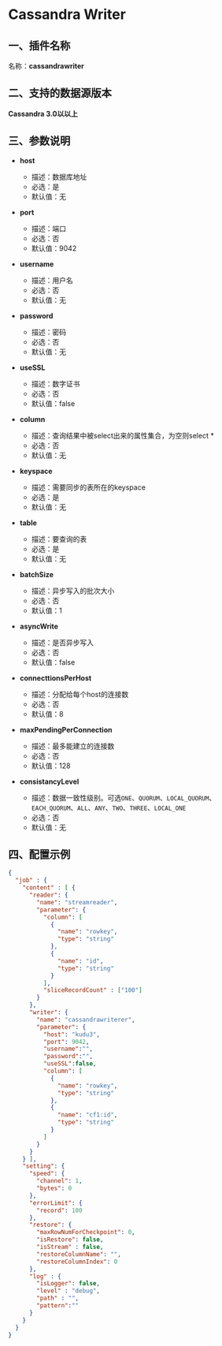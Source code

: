 # Cassandra Writer

<a name="cL6Wi"></a>
## 一、插件名称
名称：**cassandrawriter**<br />
<a name="jVb3v"></a>
## 二、支持的数据源版本
**Cassandra 3.0以以上**<br />
<a name="Jt6EN"></a>
## 三、参数说明

- **host**
  - 描述：数据库地址
  - 必选：是
  - 默认值：无



- **port**
  - 描述：端口
  - 必选：否
  - 默认值：9042



- **username**
  - 描述：用户名
  - 必选：否
  - 默认值：无



- **password**
  - 描述：密码
  - 必选：否
  - 默认值：无



- **useSSL**
  - 描述：数字证书
  - 必选：否
  - 默认值：false



- **column**
  - 描述：查询结果中被select出来的属性集合，为空则select *
  - 必选：否
  - 默认值：无



- **keyspace**
  - 描述：需要同步的表所在的keyspace
  - 必选：是
  - 默认值：无



- **table**
  - 描述：要查询的表
  - 必选：是
  - 默认值：无



- **batchSize**
  - 描述：异步写入的批次大小
  - 必选：否
  - 默认值：1



- **asyncWrite**
  - 描述：是否异步写入
  - 必选：否
  - 默认值：false



- **connecttionsPerHost**
  - 描述：分配给每个host的连接数
  - 必选：否
  - 默认值：8



- **maxPendingPerConnection**
  - 描述：最多能建立的连接数
  - 必选：否
  - 默认值：128



- **consistancyLevel**
  - 描述：数据一致性级别。可选`ONE`、`QUORUM`、`LOCAL_QUORUM`、`EACH_QUORUM`、`ALL`、`ANY`、`TWO`、`THREE`、`LOCAL_ONE`
  - 必选：否
  - 默认值：无



<a name="yDoBj"></a>
## 四、配置示例
```json
{
  "job" : {
    "content" : [ {
      "reader": {
        "name": "streamreader",
        "parameter": {
          "column": [
            {
              "name": "rowkey",
              "type": "string"
            },
            {
              "name": "id",
              "type": "string"
            }
          ],
          "sliceRecordCount" : ["100"]
        }
      },
      "writer": {
        "name": "cassandrawriterer",
        "parameter": {
          "host": "kudu3",
          "port": 9042,
          "username":"",
          "password":"",
          "useSSL":false,
          "column": [
            {
              "name": "rowkey",
              "type": "string"
            },
            {
              "name": "cf1:id",
              "type": "string"
            }
          ]
        }
      }
    } ],
    "setting": {
      "speed": {
        "channel": 1,
        "bytes": 0
      },
      "errorLimit": {
        "record": 100
      },
      "restore": {
        "maxRowNumForCheckpoint": 0,
        "isRestore": false,
        "isStream" : false,
        "restoreColumnName": "",
        "restoreColumnIndex": 0
      },
      "log" : {
        "isLogger": false,
        "level" : "debug",
        "path" : "",
        "pattern":""
      }
    }
  }
}
```


